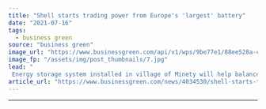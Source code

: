 ```yaml
---
title: "Shell starts trading power from Europe's 'largest' battery"
date: "2021-07-16"
tags: 
  - business green
source: "business green"
image_url: "https://www.businessgreen.com/api/v1/wps/9be77e1/88ee528a-c25f-450d-a558-5d133afba878/5/IMG-9804-185x114.jpg"
image_fp: "/assets/img/post_thumbnails/7.jpg"
lead: "
 Energy storage system installed in village of Minety will help balance UK's increasingly renewables-reliant electricity grid ..."
article_url: "https://www.businessgreen.com/news/4034530/shell-starts-trading-power-europe-largest-battery"
---
```


---
